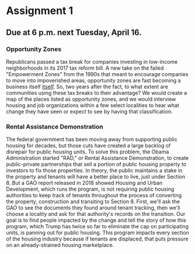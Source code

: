 # Assignment 1
## Due at 6 p.m. next Tuesday, April 16.

### Opportunity Zones
Republicans passed a tax break for companies investing in low-income neighborhoods in its 2017 tax reform bill. A new take on the failed "Empowerment Zones" from the 1990s that meant to encourage companies to move into impoverished areas, opportunity zones are fast becoming a business itself [itself](https://www.urbancatalyst.com/opportunity-fund-general-rules?utm_term=%2Bopportunity%20%2Bzones&utm_campaign=&utm_source=adwords&utm_medium=ppc&hsa_src=g&hsa_ad=322366415689&hsa_tgt=kwd-426855436479&hsa_mt=b&hsa_ver=3&hsa_acc=7835876622&hsa_kw=%2Bopportunity%20%2Bzones&hsa_grp=67028276080&hsa_cam=1667240605&hsa_net=adwords&gclid=EAIaIQobChMI_v31rcDV4QIVxbfACh3aDA5QEAAYASAAEgLIF_D_BwE). So, two years after the fact, to what extent are communities using these tax breaks to their advantage? We would create a map of the places listed as opportunity zones, and we would interview housing and job organizations within a few select localities to hear what change they have seen or expect to see by having that classification.

### Rental Assistance Demonstration
The federal government has been moving away from supporting public housing for decades, but those cuts have created a large backlog of disrepair for public housing units. To solve this problem, the Obama Administration started "RAD," or Rental Assistance Demonstration, to create public-private partnerships that sell a portion of public housing property to investors to fix those properties. In theory, the public maintains a stake in the property and tenants will have a better place to live, just under Section 8. But a GAO report released in 2018 showed Housing and Urban Development, which runs the program, is not requiring public housing authorities to keep track of tenants throughout the process of converting the property, construction and transiting to Section 8. First, we'll ask the GAO to see the documents they found around tenant tracking, then we'll choose a locality and ask for that authority's records on the transition. Our goal is to find people impacted by the change and tell the story of how this program, which Trump has twice so far to eliminate the cap on participating units, is panning out for public housing. This program impacts every section of the housing industry because if tenants are displaced, that puts pressure on an already-strained housing marketplace.

